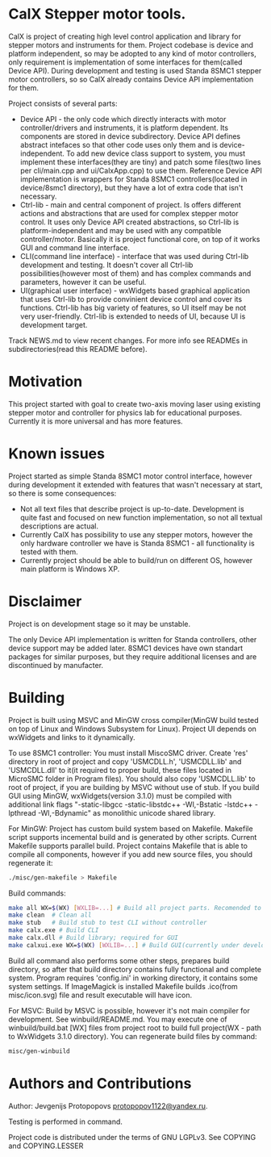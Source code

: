 CalX Stepper motor tools.
===================

CalX is project of creating high level control application and library for stepper motors and instruments for them. Project codebase is device and platform independent, so may be adopted to any kind of motor controllers, only requirement is implementation of some interfaces for them(called Device API). During development and testing is used Standa 8SMC1 stepper motor controllers, so so CalX already contains Device API implementation for them.

Project consists of several parts:
* Device API - the only code which directly interacts with motor controller/drivers and instruments, it is platform dependent. Its components are stored in device subdirectory. Device API defines abstract intefaces so that other code uses only them and is device-independent. To add new device class support to system, you must implement these interfaces(they are tiny) and patch some files(two lines per cli/main.cpp and ui/CalxApp.cpp) to use them. Reference Device API implementation is wrappers for Standa 8SMC1 controllers(located in device/8smc1 directory), but they have a lot of extra code that isn't necessary.
* Ctrl-lib - main and central component of project. Is offers different actions and abstractions that are used for complex stepper motor control. It uses only Device API created abstractions, so Ctrl-lib is platform-independent and may be used with any compatible controller/motor. Basically it is project functional core, on top of it works GUI and command line interface.
* CLI(command line interface) - interface that was used during Ctrl-lib development and testing. It doesn't cover all Ctrl-lib possibilities(however most of them) and has complex commands and parameters, however it can be useful.
* UI(graphical user interface) - wxWidgets based graphical application that uses Ctrl-lib to provide convinient device control and cover its functions. Ctrl-lib has big variety of features, so UI itself may be not very user-friendly. Ctrl-lib is extended to needs of UI, because UI is development target.

Track NEWS.md to view recent changes.
For more info see READMEs in subdirectories(read this README before).


Motivation
===================
This project started with goal to create two-axis moving laser using existing stepper motor and controller for physics lab for educational purposes. Currently it is more universal and has more features.

Known issues
===================
Project started as simple Standa 8SMC1 motor control interface, however during development it extended with features that wasn't necessary at start, so there is some consequences:
* Not all text files that describe project is up-to-date. Development is quite fast and focused on new function implementation, so not all textual descriptions are actual.
* Currently CalX has possibility to use any stepper motors, however the only hardware controller we have is Standa 8SMC1 - all functionality is tested with them.
* Currently project should be able to build/run on different OS, however main platform is Windows XP.

Disclaimer
===================
Project is on development stage so it may be unstable.

The only Device API implementation is written for Standa controllers, other device support may be added later. 8SMC1 devices have own standart packages for similar purposes, but they require additional licenses and are discontinued by manufacter.

Building
===================
Project is built using MSVC and MinGW cross compiler(MinGW build tested on top of Linux and Windows Subsystem for Linux). Project UI depends on wxWidgets and links to it dynamically.

To use 8SMC1 controller:
You must install MiscoSMC driver. Create 'res' directory in root of project and copy 'USMCDLL.h', 'USMCDLL.lib' and 'USMCDLL.dll' to it(it required to proper build, these files located in MicroSMC folder in Program files). You should also copy 'USMCDLL.lib' to root of project, if you are building by MSVC without use of stub.
If you build GUI using MinGW, wxWidgets(version 3.1.0) must be compiled with additional link flags "-static-libgcc -static-libstdc++ -Wl,-Bstatic -lstdc++ -lpthread -Wl,-Bdynamic" as monolithic unicode shared library.

For MinGW:
Project has custom build system based on Makefile. Makefile script supports incemental build and is generated by other scripts. Current Makefile supports parallel build. Project contains Makefile that is able to compile all components, however if you add new source files, you should regenerate it:
```bash
./misc/gen-makefile > Makefile
```
Build commands:
```bash
make all WX=$(WX) [WXLIB=...] # Build all project parts. Recomended to use. $(WX) - wxWidgets directory. WXLIB - target library to copy(something like 'lib/wxmsw310u_gcc_custom.dll'), not necessary during build(however useful to run from build directory).
make clean	# Clean all
make stub	# Build stub to test CLI without controller
make calx.exe # Build CLI
make calx.dll # Build library; required for GUI
make calxui.exe WX=$(WX) [WXLIB=...] # Build GUI(currently under development); $(WX) - wxWidgets directory; requires calx.dll build first. WXLIB - target library to copy(something like 'lib/wxmsw310u_gcc_custom.dll'), not necessary during build(however useful to run from build directory).
```
Build all command also performs some other steps, prepares build directory, so after that build directory contains fully functional and complete system. Program requires 'config.ini' in working directory, it contains some system settings. If ImageMagick is installed Makefile builds .ico(from misc/icon.svg) file and result executable will have icon.

For MSVC:
Build by MSVC is possible, however it's not main compiler for development.
See winbuild/README.md. You may execute one of winbuild/build.bat [WX] files from project root to build full project(WX - path to WxWidgets 3.1.0 directory).
You can regenerate build files by command:
```bash
misc/gen-winbuild
```

Authors and Contributions
===================
Author: Jevgenijs Protopopovs <protopopov1122@yandex.ru>.

Testing is performed in command.

Project code is distributed under the terms of GNU LGPLv3. See COPYING and COPYING.LESSER
